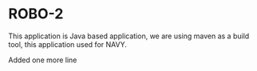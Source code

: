 # ROBO-2
This application is Java based application, we are using maven as a build tool, this application used for NAVY. 



Added one more line 
